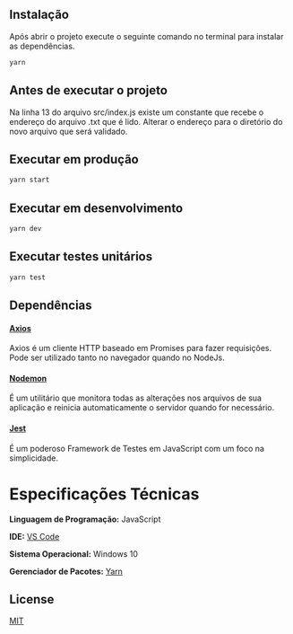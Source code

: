 ## Instalação

Após abrir o projeto execute o seguinte comando no terminal para instalar as dependências.

```bash
yarn
```
## Antes de executar o projeto

Na linha 13 do arquivo src/index.js existe um constante que recebe o endereço do arquivo .txt que é lido. Alterar o endereço para o diretório do novo arquivo que será validado. 

## Executar em produção

```bash
yarn start
```

## Executar em desenvolvimento

```bash
yarn dev
```

## Executar testes unitários

```bash
yarn test
```

## Dependências

#### [Axios](https://www.npmjs.com/package/axios)

Axios é um cliente HTTP baseado em Promises para fazer requisições. Pode ser utilizado tanto no navegador quando no NodeJs.

#### [Nodemon](https://nodemon.io/)

É um utilitário que monitora todas as alterações nos arquivos de sua aplicação e reinicia automaticamente o servidor quando for necessário.

#### [Jest](https://jestjs.io/)

É um poderoso Framework de Testes em JavaScript com um foco na simplicidade.

# Especificações Técnicas

**Linguagem de Programação:** JavaScript

**IDE:** [VS Code](https://code.visualstudio.com/)

**Sistema Operacional:** Windows 10

**Gerenciador de Pacotes:** [Yarn](https://yarnpkg.com/)

## License
[MIT](https://choosealicense.com/licenses/mit/)




